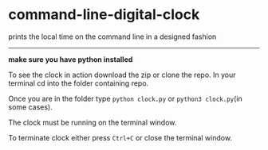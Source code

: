 # command-line-digital-clock
prints the local time on the command line in a designed fashion

___
**make sure you have python installed**

To see the clock in action download the zip or clone the repo.
In your terminal cd into the folder containing repo.

Once you are in the folder type `python clock.py` or `python3 clock.py`(in some cases).

The clock must be running on the terminal window.

To terminate clock either press `Ctrl+C` or close the terminal window.
